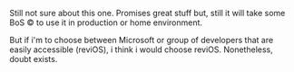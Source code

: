 Still not sure about this one. Promises great stuff but, still it will take some BoS ©  to use it in production or home environment. 


But if i'm to choose between Microsoft or group of developers that are easily accessible (reviOS), i think i would choose reviOS. Nonetheless, doubt exists.

